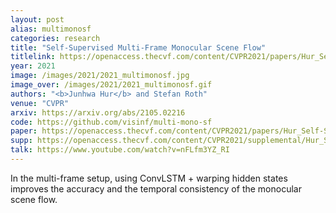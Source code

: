 ```yaml
---
layout: post
alias: multimonosf
categories: research
title: "Self-Supervised Multi-Frame Monocular Scene Flow"
titlelink: https://openaccess.thecvf.com/content/CVPR2021/papers/Hur_Self-Supervised_Multi-Frame_Monocular_Scene_Flow_CVPR_2021_paper.pdf
year: 2021
image: /images/2021/2021_multimonosf.jpg
image_over: /images/2021/2021_multimonosf.gif
authors: "<b>Junhwa Hur</b> and Stefan Roth"
venue: "CVPR"
arxiv: https://arxiv.org/abs/2105.02216
code: https://github.com/visinf/multi-mono-sf
paper: https://openaccess.thecvf.com/content/CVPR2021/papers/Hur_Self-Supervised_Multi-Frame_Monocular_Scene_Flow_CVPR_2021_paper.pdf
supp: https://openaccess.thecvf.com/content/CVPR2021/supplemental/Hur_Self-Supervised_Multi-Frame_Monocular_CVPR_2021_supplemental.pdf
talk: https://www.youtube.com/watch?v=nFLfm3YZ_RI
---
```


In the multi-frame setup, using ConvLSTM + warping hidden states improves the accuracy and the temporal consistency of the monocular scene flow.